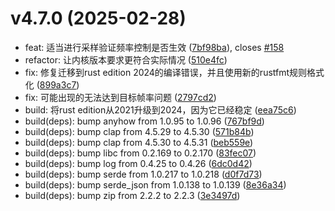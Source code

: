 # v4.7.0 (2025-02-28)

* feat: 适当进行采样验证频率控制是否生效 ([7bf98ba](https://github.com/shadow3aaa/fas-rs/commit/7bf98ba)), closes [#158](https://github.com/shadow3aaa/fas-rs/issues/158)
* refactor: 让内核版本要求更符合实际情况 ([510e4fc](https://github.com/shadow3aaa/fas-rs/commit/510e4fc))
* fix: 修复迁移到rust edition 2024的编译错误，并且使用新的rustfmt规则格式化 ([899a3c7](https://github.com/shadow3aaa/fas-rs/commit/899a3c7))
* fix: 可能出现的无法达到目标帧率问题 ([2797cd2](https://github.com/shadow3aaa/fas-rs/commit/2797cd2))
* build: 将rust edition从2021升级到2024，因为它已经稳定 ([eea75c6](https://github.com/shadow3aaa/fas-rs/commit/eea75c6))
* build(deps): bump anyhow from 1.0.95 to 1.0.96 ([767bf9d](https://github.com/shadow3aaa/fas-rs/commit/767bf9d))
* build(deps): bump clap from 4.5.29 to 4.5.30 ([571b84b](https://github.com/shadow3aaa/fas-rs/commit/571b84b))
* build(deps): bump clap from 4.5.30 to 4.5.31 ([beb559e](https://github.com/shadow3aaa/fas-rs/commit/beb559e))
* build(deps): bump libc from 0.2.169 to 0.2.170 ([83fec07](https://github.com/shadow3aaa/fas-rs/commit/83fec07))
* build(deps): bump log from 0.4.25 to 0.4.26 ([6dc0d42](https://github.com/shadow3aaa/fas-rs/commit/6dc0d42))
* build(deps): bump serde from 1.0.217 to 1.0.218 ([d0f7d73](https://github.com/shadow3aaa/fas-rs/commit/d0f7d73))
* build(deps): bump serde_json from 1.0.138 to 1.0.139 ([8e36a34](https://github.com/shadow3aaa/fas-rs/commit/8e36a34))
* build(deps): bump zip from 2.2.2 to 2.2.3 ([3e3497d](https://github.com/shadow3aaa/fas-rs/commit/3e3497d))
